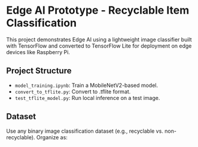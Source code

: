 # Edge AI Prototype - Recyclable Item Classification

This project demonstrates Edge AI using a lightweight image classifier built with TensorFlow and converted to TensorFlow Lite for deployment on edge devices like Raspberry Pi.

## Project Structure

- `model_training.ipynb`: Train a MobileNetV2-based model.
- `convert_to_tflite.py`: Convert to .tflite format.
- `test_tflite_model.py`: Run local inference on a test image.

## Dataset

Use any binary image classification dataset (e.g., recyclable vs. non-recyclable). Organize as:
